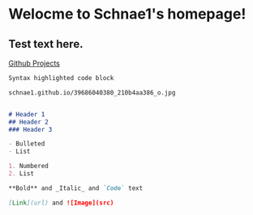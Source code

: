#  **Welocme to Schnae1's homepage!**
## Test text here.

[Github Projects](https://github.com/schnae1/projects)


```markdown
Syntax highlighted code block

schnae1.github.io/39686040380_210b4aa386_o.jpg


# Header 1
## Header 2
### Header 3

- Bulleted
- List

1. Numbered
2. List

**Bold** and _Italic_ and `Code` text

[Link](url) and ![Image](src)
```



